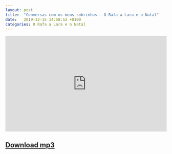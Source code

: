 ```yaml
---
layout: post
title:  "Conversas com os meus sobrinhos - O Rafa a Lara e o Natal"
date:   2019-12-15 14:58:52 +0100
categories: O Rafa a Lara e o Natal
---
```

<iframe width="100%" height="300" scrolling="no" frameborder="no" allow="autoplay" src="https://w.soundcloud.com/player/?url=https%3A//api.soundcloud.com/tracks/728263441&color=%23ff5500&auto_play=false&hide_related=false&show_comments=true&show_user=true&show_reposts=false&show_teaser=true&visual=true"></iframe>

## [Download mp3](https://raw.githubusercontent.com/tvieiragoncalves/programa-sobrinhos/master/audio/rafa_natal.mp3)

